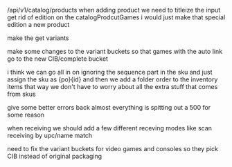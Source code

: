 /api/v1/catalog/products
when adding product we need to titleize the input 
get rid of edition on the catalogProdcutGames i would just make that special edition a new product


make the get variants


make some changes to the variant buckets so that games with the auto link go to the new CIB/complete bucket

i think we can go all in on ignoring the sequence part in the sku and just assign the sku as {po}{id} and then we add a folder order to the 
inventory items that way we don't have to worry about all the extra stuff that comes from skus

give some better errors back almost everything is spitting out a 500 for some reason

when receiving we should add a few different receving modes like scan receiving by upc/name match

need to fix the variant buckets for video games and consoles so they pick CIB instead of original packaging